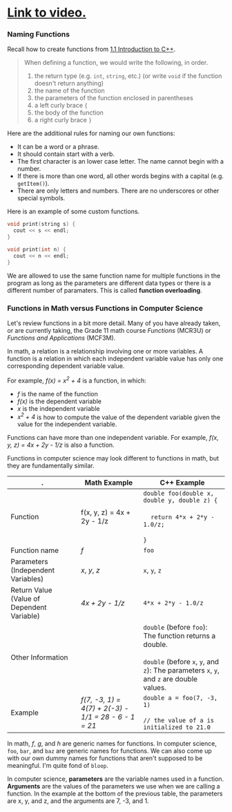 # [Link to video.](https://www.youtube.com/watch?v=G2zimS-rra4&list=PLVD25niNi0BkgQHyEFkuuBp_IQ4q67jIC)

### Naming Functions

Recall how to create functions from [1.1 Introduction to C++](https://github.com/MissStrong/ICS4U/blob/main/Unit%201/C%2B%2B/1.1%20Introduction%20to%20C%2B%2B.md).

> When defining a function, we would write the following, in order.    
> 1. the return type (e.g. `int`, `string`, etc.) (or write `void` if the function doesn't return anything)
> 2. the name of the function
> 3. the parameters of the function enclosed in parentheses
> 4. a left curly brace `{`
> 5. the body of the function
> 6. a right curly brace `}`

Here are the additional rules for naming our own functions:

* It can be a word or a phrase.
* It should contain start with a verb. 
* The first character is an lower case letter. The name cannot begin with a number.
* If there is more than one word, all other words begins with a capital (e.g. `getItem()`).
* There are only letters and numbers. There are no underscores or other special symbols.

Here is an example of some custom functions.

```cpp
void print(string s) {
  cout << s << endl;
}

void print(int n) {
  cout << n << endl;
}
```

We are allowed to use the same function name for multiple functions in the program as long as the parameters are different data types or there is a different number of paramaters. This is called **function overloading**.

### Functions in Math versus Functions in Computer Science

Let's review functions in a bit more detail. Many of you have already taken, or are currently taking, the Grade 11 math course *Functions* (MCR3U) or *Functions and Applications* (MCF3M).

In math, a relation is a relationship involving one or more variables. A function is a relation in which each independent variable value has only one corresponding dependent variable value.

For example, *f(x) = x<sup>2</sup> + 4* is a function, in which:
* *f* is the name of the function
* *f(x)* is the dependent variable
* *x* is the independent variable
* *x<sup>2</sup> + 4* is how to compute the value of the dependent variable given the value for the independent variable.

Functions can have more than one independent variable. For example, *f(x, y, z) = 4x + 2y - 1/z* is also a function.

Functions in computer science may look different to functions in math, but they are fundamentally similar.

| . | Math Example | C++ Example |
| --- | --- | --- |
| Function | f(x, y, z) = 4x + 2y - 1/z | `double foo(double x, double y, double z) {`<br></br>&nbsp;&nbsp;&nbsp;&nbsp;`return 4*x + 2*y - 1.0/z;`<br></br>`}` |
| Function name | *f* | `foo` |
| Parameters (Independent Variables) | *x*, *y*, *z* | `x`, `y`, `z` |
| Return Value (Value of Dependent Variable) | *4x + 2y - 1/z* | `4*x + 2*y - 1.0/z` |
| Other Information |  | `double` (before `foo`): The function returns a double.<br/></br> `double` (before `x`, `y`, and `z`): The parameters `x`, `y`, and `z` are double values. |
| Example | *f(7, -3, 1) = 4(7) + 2(-3) - 1/1 = 28 - 6 - 1 = 21* | `double a = foo(7, -3, 1)`<br/></br>`// the value of a is initialized to 21.0` |

In math, *f*, *g*, and *h* are generic names for functions. In computer science, `foo`, `bar`, and `baz` are generic names for functions. We can also come up with our own dummy names for functions that aren't supposed to be meaningful. I'm quite fond of `bloop`.

In computer science, **parameters** are the variable names used in a function. **Arguments** are the values of the parameters we use when we are calling a function. In the example at the bottom of the previous table, the parameters are x, y, and z, and the arguments are 7, -3, and 1.
